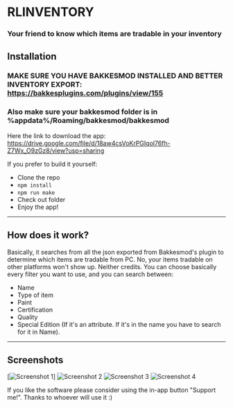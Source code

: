 # RLINVENTORY
<h3>Your friend to know which items are tradable in your inventory</h3>

## Installation
### MAKE SURE YOU HAVE BAKKESMOD INSTALLED AND BETTER INVENTORY EXPORT: https://bakkesplugins.com/plugins/view/155
### Also make sure your bakkesmod folder is in %appdata%/Roaming/bakkesmod/bakkesmod

Here the link to download the app: https://drive.google.com/file/d/18aw4csVoKrPGIqol76fh-Z7Wx_O9zGz8/view?usp=sharing

If you prefer to build it yourself: 
- Clone the repo
- ```npm install```
- ```npm run make```
- Check out folder
- Enjoy the app!
---
## How does it work?
Basically, it searches from all the json exported from Bakkesmod's plugin to determine which items are tradable from PC. No, your items tradable on other platforms won't show up. Neither credits.
You can choose basically every filter you want to use, and you can search between:
- Name
- Type of item
- Paint
- Certification
- Quality
- Special Edition (If it's an attribute. If it's in the name you have to search for it in Name).
---
## Screenshots
[![Screenshot 1](https://github.com/[username]/[reponame]/blob/[branch]/image.jpg?raw=true)]
![Screenshot 2](https://github.com/[username]/[reponame]/blob/[branch]/image.jpg?raw=true)
![Screenshot 3](https://github.com/[username]/[reponame]/blob/[branch]/image.jpg?raw=true)
![Screenshot 4](https://github.com/[username]/[reponame]/blob/[branch]/image.jpg?raw=true)

If you like the software please consider using the in-app button "Support me!". Thanks to whoever will use it :)